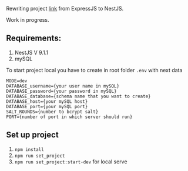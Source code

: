 Rewriting project [link](https://github.com/dao0dao/CourtReservationSystem-Backend) from ExpressJS to NestJS.

Work in progress.

## Requirements:
1. NestJS V 9.1.1
2. mySQL

To start project local you have to create in root folder `.env` with next data
```
MODE=dev
DATABASE_username={your user name in mySQL}
DATABASE_password={your password in mySQL}
DATABASE_database={schema name that you want to create}
DATABASE_host={your mySQL host}
DATABASE_port={your mySQL port}
SALT_ROUNDS={number to bcrypt salt}
PORT={number of port in which server should run}
```
## Set up project
1. `npm install`
2. `npm run set_project`
3. `npm run set_project:start-dev` for local serve